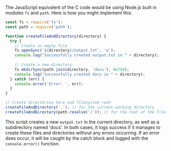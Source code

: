  The JavaScript equivalent of the C code would be using Node.js built in modules `fs` and `path`. Here is how you might implement this:

```javascript
const fs = require('fs');
const path = require('path');

function createFileAndDirectory(directory) {
  try {
    // Create an empty file
    fs.openSync(`${directory}/output.txt`, 'w');
    console.log("Successfully created output.txt in " + directory);
  
    // Create a new directory
    fs.mkdirSync(path.join(directory, 'docs'), 0o750);
    console.log("Successfully created docs in " + directory);
  } catch (err) {
    console.error('Error: ', err);
  }
}

// Create directories here and filesystem root
createFileAndDirectory('.'); // for the current working directory
createFileAndDirectory(path.resolve('/')); // for the root of the file system
```
This script creates a new `output.txt` in the current directory, as well as a subdirectory named 'docs'. In both cases, it logs success if it manages to create these files and directories without any errors occurring. If an error does occur, it will be caught by the catch block and logged with the `console.error()` function.

